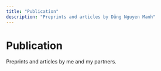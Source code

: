 ```yaml
---
title: "Publication"
description: "Preprints and articles by Dũng Nguyen Manh"
---
```


# Publication

Preprints and articles by me and my partners.
